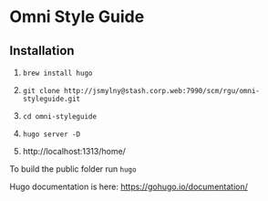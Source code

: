 # Omni Style Guide

## Installation

1. `brew install hugo`

2. `git clone http://jsmylny@stash.corp.web:7990/scm/rgu/omni-styleguide.git`

3. `cd omni-styleguide`

4. `hugo server -D`

5. http://localhost:1313/home/

To build the public folder run `hugo`

Hugo documentation is here: https://gohugo.io/documentation/
